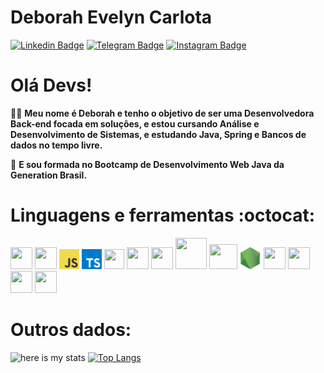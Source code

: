 

# Deborah Evelyn Carlota 

[![Linkedin Badge](https://img.shields.io/badge/-LinkedIn-blue?style=flat-square&logo=Linkedin&logoColor=white&link=https://www.linkedin.com/in/ivan-carlota/)](https://www.linkedin.com/in/deborah-evelyn-carlota-584366a1/)
[![Telegram Badge](https://img.shields.io/badge/-Telegram-1ca0f1?style=flat-square&labelColor=1ca0f1&logo=telegram&logoColor=white&link=https://t.me/Ivan_Jr777)](https://t.me/@deborahevelynC)
[![Instagram Badge](https://img.shields.io/badge/-Instagram-C13584?style=flat-square&labelColor=C13584&logo=instagram&logoColor=white&link=https://www.instagram.com/debyevelyn/)](https://www.instagram.com/debyevelyn/)


# Olá Devs! 

👩‍💻 **Meu nome é Deborah e tenho o objetivo de ser uma Desenvolvedora Back-end focada em soluções, e estou cursando Análise e Desenvolvimento de Sistemas, e estudando Java, Spring e Bancos de dados no tempo livre.**

🎯 **E sou formada no Bootcamp de Desenvolvimento Web Java da Generation Brasil.**





# Linguagens e ferramentas :octocat:


<code><img width="35" height="35" src="https://i.imgur.com/6GBUa7w.jpg"></code>
<code><img width="35" height="35" src="https://i.imgur.com/rYrptoI.jpg"></code>
<code><img width="32" height="32" src="https://raw.githubusercontent.com/github/explore/80688e429a7d4ef2fca1e82350fe8e3517d3494d/topics/javascript/javascript.png"></code>
<code><img width="32" height="32" src="https://raw.githubusercontent.com/github/explore/80688e429a7d4ef2fca1e82350fe8e3517d3494d/topics/typescript/typescript.png"></code>
<code><img width="32" height="32" src="https://i.imgur.com/yYp3kb9.png"></code>
<code><img width="35" height="35" src="https://i.imgur.com/4ukQmuf.jpgng"></code>
<code><img width="35" height="35" src="https://i.imgur.com/uW8XlJV.png"></code>
<code><img width="50" height="50" src="https://i.imgur.com/RNP1M7t.jpg"></code>
<code><img width="45" height="40" src="https://i.imgur.com/Nf9tdvp.jpg"></code>
<code><img width="35" height="35" src="https://raw.githubusercontent.com/github/explore/80688e429a7d4ef2fca1e82350fe8e3517d3494d/topics/nodejs/nodejs.png"></code>
<code><img width="35" height="35" src="https://i.imgur.com/9wklHL4.png"></code>
<code><img width="35" height="35" src="https://i.imgur.com/4ukQmuf.jpgng"></code>
<code><img width="35" height="35" src="https://i.imgur.com/8oFBDpq.png"></code>
<code><img width="35" height="35" src="https://i.imgur.com/uW8XlJV.png"></code>








# Outros dados:

![here is my stats](https://github-readme-stats.vercel.app/api?username=DeborahEvelyn&show_icons=true&hide_border=true)  [![Top Langs](https://github-readme-stats.vercel.app/api/top-langs/?username=DeborahEvelyn&layout=compact)](https://github.com/DeborahEvelyn/github-readme-stats)



